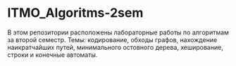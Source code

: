 # ITMO_Algoritms-2sem
В этом репозитории расположены лабораторные работы по алгоритмам за второй семестр. Темы: кодирование, обходы графов, нахождение наикратчайших путей, 
минимального остовного дерева, хеширование, строки и конечные автоматы.

